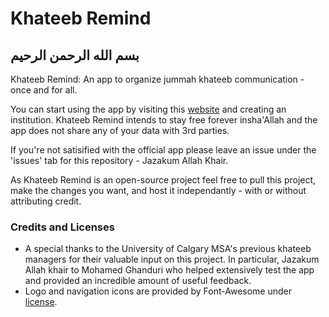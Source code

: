 # Khateeb Remind

## بسم الله الرحمن الرحيم

Khateeb Remind: An app to organize jummah khateeb communication - once and for all.

You can start using the app by visiting this [website](https://app.khateebs.com) and creating an institution. Khateeb Remind intends to stay free forever insha'Allah and the app does not share any of your data with 3rd parties.

If you're not satisified with the official app please leave an issue under the 'issues' tab for this repository - Jazakum Allah Khair.

As Khateeb Remind is an open-source project feel free to pull this project, make the changes you want, and host it independantly - with or without attributing credit.

### Credits and Licenses
* A special thanks to the University of Calgary MSA's previous khateeb managers for their valuable input on this project. In particular, Jazakum Allah khair to Mohamed Ghanduri who helped extensively test the app and provided an incredible amount of useful feedback.
* Logo and navigation icons are provided by Font-Awesome under [license](https://fontawesome.com/license/free).
